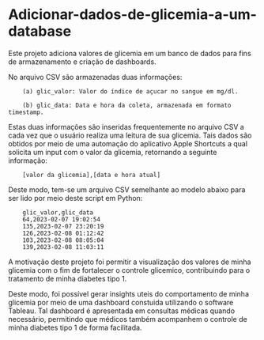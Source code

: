# Adicionar-dados-de-glicemia-a-um-database
Este projeto adiciona valores de glicemia em um banco de dados para fins de armazenamento e criação de dashboards.

No arquivo CSV são armazenadas duas informações:

		(a) glic_valor: Valor do índice de açucar no sangue em mg/dl.

		(b) glic_data: Data e hora da coleta, armazenada em formato timestamp.
 
Estas duas informações são inseridas frequentemente no arquivo CSV a cada vez que o usuário realiza uma leitura de sua glicemia.
Tais dados são obtidos por meio de uma automação do aplicativo Apple Shortcuts a qual solicita um input com o valor da glicemia, retornando a seguinte informação:

		[valor da glicemia],[data e hora atual]
  
Deste modo, tem-se um arquivo CSV semelhante ao modelo abaixo para ser lido por meio deste script em Python:
		
		glic_valor,glic_data
		64,2023-02-07 19:02:54
		135,2023-02-07 23:20:19
		126,2023-02-08 01:12:42
		103,2023-02-08 08:05:04
		139,2023-02-08 11:03:11
		
A motivação deste projeto foi permitir a visualização dos valores de minha glicemia com o fim de fortalecer o controle glicemico, contribuindo para o tratamento de minha diabetes tipo 1.

Deste modo, foi possível gerar insights uteis do comportamento de minha glicemia por meio de uma dashboard constuida utilizando o software Tableau. Tal dashboard é apresentada em consultas médicas quando necessário, permitindo que médicos também acompanhem o controle de minha diabetes tipo 1 de forma facilitada.


